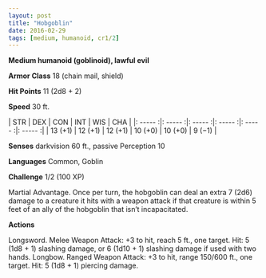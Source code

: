 ```yaml
---
layout: post
title: "Hobgoblin"
date: 2016-02-29
tags: [medium, humanoid, cr1/2]
---
```


**Medium humanoid (goblinoid), lawful evil**

**Armor Class** 18 (chain mail, shield)

**Hit Points** 11 (2d8 + 2)

**Speed** 30 ft.

|   STR   |   DEX   |   CON   |   INT   |   WIS   |   CHA   |
|: ----- :|: ----- :|: ----- :|: ----- :|: ----- :|: ----- :|
| 13 (+1) | 12 (+1) | 12 (+1) | 10 (+0) | 10 (+0) | 9 (−1) |

**Senses** darkvision 60 ft., passive Perception 10 

**Languages** Common, Goblin 

**Challenge** 1/2 (100 XP)

Martial Advantage. Once per turn, the hobgoblin can deal an extra 7 (2d6) damage to a creature it hits with a weapon attack if that creature is within 5 feet of an ally of the hobgoblin that isn’t incapacitated. 

**Actions**

Longsword. Melee Weapon Attack: +3 to hit, reach 5 ft., one target. Hit: 5 (1d8 + 1) slashing damage, or 6 (1d10 + 1) slashing damage if used with two hands. Longbow. Ranged Weapon Attack: +3 to hit, range 150/600 ft., one target. Hit: 5 (1d8 + 1) piercing damage.